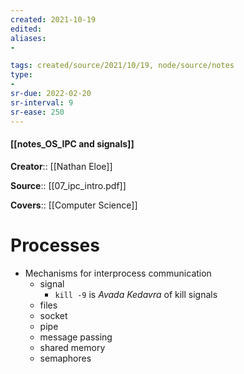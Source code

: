 ```yaml
---
created: 2021-10-19
edited: 
aliases:
- 

tags: created/source/2021/10/19, node/source/notes
type:
- 
sr-due: 2022-02-20
sr-interval: 9
sr-ease: 250
---
```


#### [[notes_OS_IPC and signals]]

**Creator**:: [[Nathan Eloe]]

**Source**:: [[07_ipc_intro.pdf]]

**Covers**:: [[Computer Science]]

# Processes
- Mechanisms for interprocess communication
	- signal
		- `kill -9` is *Avada Kedavra* of kill signals	
	- files
	- socket
	- pipe
	- message passing
	- shared memory
	- semaphores
